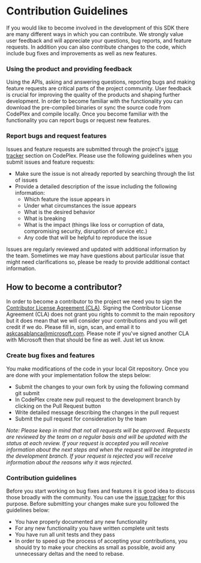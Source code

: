 # Contribution Guidelines

If you would like to become involved in the development of this SDK there are many different ways in which you can contribute. We strongly value user feedback and will appreciate your questions, bug reports, and feature requests. In addition you can also contribute changes to the code, which include bug fixes and improvements as well as new features.

### Using the product and providing feedback

Using the APIs, asking and answering questions, reporting bugs and making feature requests are critical parts of the project community. User feedback is crucial for improving the quality of the products and shaping further development. In order to become familiar with the functionality you can download the pre-compiled binaries or sync the source code from CodePlex and compile locally. Once you become familiar with the functionality you can report bugs or request new features.  
<a name="questions"></a>

### Report bugs and request features

Issues and feature requests are submitted through the project's [issue tracker](../issues) section on CodePlex. Please use the following guidelines when you submit issues and feature requests:

*   Make sure the issue is not already reported by searching through the list of issues
*   Provide a detailed description of the issue including the following information:
    *   Which feature the issue appears in
    *   Under what circumstances the issue appears
    *   What is the desired behavior
    *   What is breaking
    *   What is the impact (things like loss or corruption of data, compromising security, disruption of service etc.)
    *   Any code that will be helpful to reproduce the issue

Issues are regularly reviewed and updated with additional information by the team. Sometimes we may have questions about particular issue that might need clarifications so, please be ready to provide additional contact information.  
<a name="contribute"></a>

## How to become a contributor?

In order to become a contributor to the project we need you to sign the [Contributor License Agreement (CLA)](https://www.codeplex.com/Download?ProjectName=casablanca&DownloadId=623578). Signing the Contributor License Agreement (CLA) does not grant you rights to commit to the main repository but it does mean that we will consider your contributions and you will get credit if we do. Please fill in, sign, scan, and email it to [askcasablanca@microsoft.com](mailto:askcasablanca@microsoft.com). Please note if you've signed another CLA with Microsoft then that should be fine as well. Just let us know.  

### Create bug fixes and features

You make modifications of the code in your local Git repository. Once you are done with your implementation follow the steps below:

*   Submit the changes to your own fork by using the following command <span class="codeInline">git submit</span>
*   In CodePlex create new pull request to the development branch by clicking on the Pull Request button
*   Write detailed message describing the changes in the pull request
*   Submit the pull request for consideration by the team

_Note: Please keep in mind that not all requests will be approved. Requests are reviewed by the team on a regular basis and will be updated with the status at each review. If your request is accepted you will receive information about the next steps and when the request will be integrated in the development branch. If your request is rejected you will receive information about the reasons why it was rejected._  

### Contribution guidelines

Before you start working on bug fixes and features it is good idea to discuss those broadly with the community. You can use the [issue tracker](../issues) for this purpose. Before submitting your changes make sure you followed the guidelines below:

*   You have properly documented any new functionality
*   For any new functionality you have written complete unit tests
*   You have run all unit tests and they pass
*   In order to speed up the process of accepting your contributions, you should try to make your checkins as small as possible, avoid any unnecessary deltas and the need to rebase.